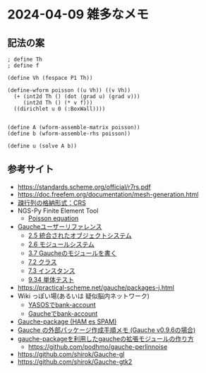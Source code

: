 2024-04-09 雑多なメモ
==========

## 記法の案

```
; define Th
; define f

(define Vh (fespace P1 Th))

(define-wform poisson ((u Vh)) ((v Vh))
  (+ (int2d Th () (dot (grad u) (grad v)))
     (int2d Th () (* v f)))
  ((dirichlet u 0 (:BoxWall))))


(define A (wform-assemble-matrix poisson))
(define b (wform-assemble-rhs poisson))

(define u (solve A b))
```

## 参考サイト

- https://standards.scheme.org/official/r7rs.pdf
- https://doc.freefem.org/documentation/mesh-generation.html
- [疎行列の格納形式：CRS](https://zenn.dev/hishinuma_t/books/sparse-matrix-and-vector-product/viewer/crs)
- NGS-Py Finite Element Tool
  + [Poisson equation](https://docu.ngsolve.org/latest/whetting_the_appetite/poisson.html)
- [Gaucheユーザーリファレンス](https://practical-scheme.net/gauche/man/gauche-refj/index.html)
  + [2.5 統合されたオブジェクトシステム](https://practical-scheme.net/gauche/man/gauche-refj/Tong-He-saretaobuziekutosisutemu.html)
  + [2.6 モジュールシステム](https://practical-scheme.net/gauche/man/gauche-refj/moziyurusisutemu.html)
  + [3.7 Gaucheのモジュールを書く](https://practical-scheme.net/gauche/man/gauche-refj/GauchenomoziyuruwoShu-ku.html)
  + [7.2 クラス](https://practical-scheme.net/gauche/man/gauche-refj/kurasu.html)
  + [7.3 インスタンス](https://practical-scheme.net/gauche/man/gauche-refj/insutansu.html)
  + [9.34 単体テスト](https://practical-scheme.net/gauche/man/gauche-refj/Dan-Ti-tesuto.html)
- https://practical-scheme.net/gauche/packages-j.html
- Wiki っぽい場(あるいは 疑似脳内ネットワーク)
  + [YASOSでbank-account](http://squab.no-ip.com/wiki/860)
  + [Gaucheでbank-account](http://squab.no-ip.com/wiki/835)
- [Gauche-package (HAM es SPAM)](https://hamesspam.sakura.ne.jp/hes2021/210928.html)
- [Gauche の外部パッケージ作成手順メモ (Gauche v0.9.6の場合)](https://gist.github.com/Hamayama/d20ab805b50756ce1d9d)
- [gauche-packageを利用したgaucheの拡張モジュールの作り方](https://podhmo.hatenadiary.org/entry/20101010/1286693871)
  + https://github.com/podhmo/gauche-perlinnoise
- https://github.com/shirok/Gauche-gl
- https://github.com/shirok/Gauche-gtk2
